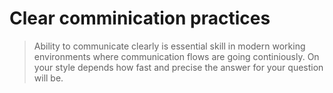 # Clear comminication practices

> Ability to communicate clearly is essential skill in modern working environments where communication flows are going continiously.
> On your style depends how fast and precise the answer for your question will be. 
